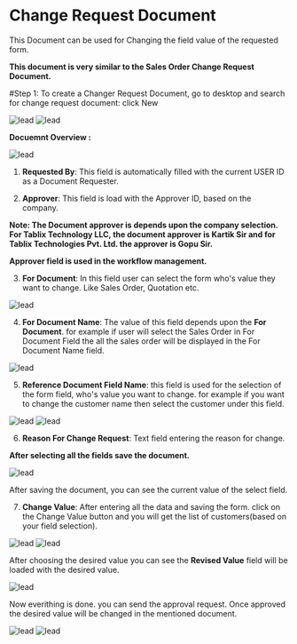 <!-- add-breadcrumbs -->

# Change Request Document

This Document can be used for Changing the field value of the requested form.

<b>This document is very similar to the Sales Order Change Request Document.</b>

#Step 1:
To create a Changer Request Document, go to desktop and search for change request document: click New

<img class="screenshot" alt="lead" src="/docs/assets/img/tablix/changerequest/change_1.png">

<img class="screenshot" alt="lead" src="/docs/assets/img/tablix/changerequest/change_2.png">

<b>Docuemnt Overview :</b>

<img class="screenshot" alt="lead" src="/docs/assets/img/tablix/changerequest/change_3.png">

1. <b>Requested By</b>: This field is automatically filled with the current USER ID as a Document Requester.

2. <b>Approver</b>: This field is load with the Approver ID, based on the company.

<b>Note: The Document approver is depends upon the company selection. For Tablix Technology LLC, the document approver is Kartik Sir and for Tablix Technologies Pvt. Ltd. the approver is Gopu Sir.</b>

<b> Approver field is used in the workflow management.</b>

3. <b>For Document</b>: In this field user can select the form who's value they want to change. Like Sales Order, Quotation etc.

<img class="screenshot" alt="lead" src="/docs/assets/img/tablix/changerequest/change_4.png">

4. <b>For Document Name</b>: The value of this field depends upon the <b>For Document</b>. for example if user will select the Sales Order in For Document Field the all the sales order will be displayed in the For Document Name field.

<img class="screenshot" alt="lead" src="/docs/assets/img/tablix/changerequest/change_5.png">

5. <b>Reference Document Field Name</b>: this field is used for the selection of the form field, who's value you want to change. for example if you want to change the customer name then select the customer under this field.

<img class="screenshot" alt="lead" src="/docs/assets/img/tablix/changerequest/change_6.png">

<img class="screenshot" alt="lead" src="/docs/assets/img/tablix/changerequest/change_7.png">

6. <b>Reason For Change Request</b>: Text field entering the reason for change.

<b>After selecting all the fields save the document.</b>

<img class="screenshot" alt="lead" src="/docs/assets/img/tablix/changerequest/change_8.png">

After saving the document, you can see the current value of the select field.

7. <b>Change Value</b>: After entering all the data and saving the form. click on the Change Value button and you will get the list of customers(based on your field selection).

<img class="screenshot" alt="lead" src="/docs/assets/img/tablix/changerequest/change_9.png">

<img class="screenshot" alt="lead" src="/docs/assets/img/tablix/changerequest/change_10.png">

After choosing the desired value you can see the <b>Revised Value</b> field will be loaded with the desired value.

<img class="screenshot" alt="lead" src="/docs/assets/img/tablix/changerequest/change_11.png">

Now everithing is done. you can send the approval request. Once approved the desired value will be changed in the mentioned document.

<img class="screenshot" alt="lead" src="/docs/assets/img/tablix/changerequest/change_12.png">

<img class="screenshot" alt="lead" src="/docs/assets/img/tablix/changerequest/change_13.png">
